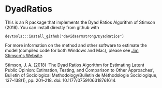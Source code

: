 # DyadRatios

This is an R package that implements the Dyad Ratios Algorithm of Stimson (2018).  You can install directly from github with 

    devtools:::install_github("davidaarmstrong/DyadRatios")
    
For more information on the method and other software to estimate the model (compiled code for both Windows and Mac), please see [Jim Stimson's Website](http://stimson.web.unc.edu/software/).

Stimson, J. A. (2018) ‘The Dyad Ratios Algorithm for Estimating Latent Public Opinion: Estimation, Testing, and Comparison to Other Approaches’, Bulletin of Sociological Methodology/Bulletin de Méthodologie Sociologique, 137–138(1), pp. 201–218. doi: 10.1177/0759106318761614.

